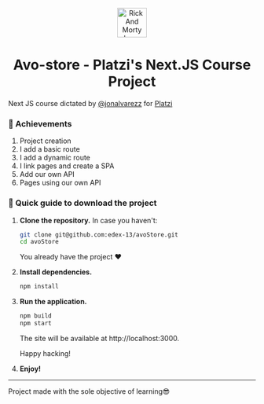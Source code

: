 <p align="center">
    <img alt="Rick And Morty Logo" src="https://static.platzi.com/media/achievements/badge-nextjs-2259fc68-f86b-486e-bc09-95311a887985.png" width="60" />
</p>
<h1 align="center">
  Avo-store - Platzi's Next.JS Course Project
</h1>

Next JS course dictated by [@jonalvarezz](https://twitter.com/jonalvarezz) for [Platzi](https://platzi.com)

### 🚀 Achievements

1. Project creation
1. I add a basic route
1. I add a dynamic route
1. I link pages and create a SPA
1. Add our own API
1. Pages using our own API

### 🤖 Quick guide to download the project

1.  **Clone the repository.**
    In case you haven't: 
    ```sh
    git clone git@github.com:edex-13/avoStore.git
    cd avoStore
    ```
    You already have the project ❤
2.  **Install dependencies.**
    ```sh
    npm install
    ```
3.  **Run the application.**
      ```sh
      npm build
      npm start
      ```
      The site will be available at http://localhost:3000.


      Happy hacking!
4.  **Enjoy!**
--------


Project made with the sole objective of learning😎